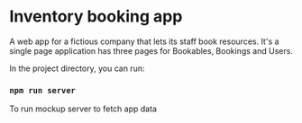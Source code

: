# Inventory booking app
A web app for a fictious company that lets its staff book resources. It's a single page application has three pages for Bookables, Bookings and Users.

In the project directory, you can run:

### `npm run server`
To run mockup server to fetch app data




